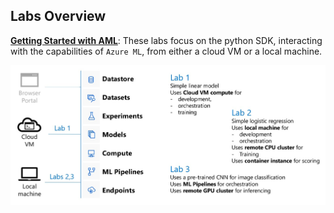 
## Labs Overview

**[Getting Started with AML](./Session1/GettingStarted.md)**: These labs focus on the python SDK, interacting with the capabilities of `Azure ML`, from either a cloud VM or a local machine.


<a href="https://github.com/lindacmsheard/AMLhack/blob/master/Session1/GettingStarted.md"><img src="./Session1/img/AML labs.jpg" width="800px"/></a>
